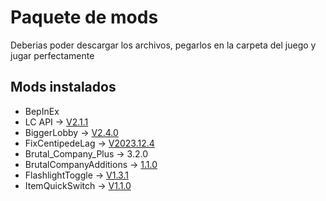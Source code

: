 
# Paquete de mods

Deberias poder descargar los archivos, pegarlos en la carpeta del juego y jugar perfectamente

## Mods instalados

- BepInEx 
- LC API -> [V2.1.1](https://thunderstore.io/c/lethal-company/p/2018/LC_API/)
- BiggerLobby -> [V2.4.0](https://thunderstore.io/c/lethal-company/p/bizzlemip/BiggerLobby/)
- FixCentipedeLag -> [V2023.12.4](https://github.com/sam-k0/LC_FixCentipedeLag)
- Brutal_Company_Plus -> 3.2.0
- BrutalCompanyAdditions -> [1.1.0](https://github.com/Sculas/BrutalCompanyAdditions)
- FlashlightToggle -> [V1.3.1](https://github.com/redassser/Lc-Flashlight)
- ItemQuickSwitch -> [V1.1.0](https://github.com/vasanex/ItemQuickSwitchMod)

